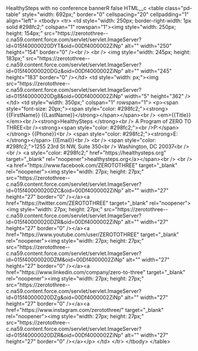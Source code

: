 <?xml version="1.0" encoding="UTF-8"?>
<CustomMetadata xmlns="http://soap.sforce.com/2006/04/metadata" xmlns:xsi="http://www.w3.org/2001/XMLSchema-instance" xmlns:xsd="http://www.w3.org/2001/XMLSchema">
    <label>HealthySteps with no conference bannerR</label>
    <protected>false</protected>
    <values>
        <field>HTML__c</field>
        <value xsi:type="xsd:string">&lt;table class=&quot;pd-table&quot; style=&quot;width: 692px;&quot; border=&quot;0&quot; cellspacing=&quot;20&quot; cellpadding=&quot;1&quot; align=&quot;left&quot;&gt;
&lt;tbody&gt;
&lt;tr&gt;
&lt;td style=&quot;width: 250px; border-right-width: 1px solid #298fc2;&quot; colspan=&quot;1&quot; rowspan=&quot;1&quot;&gt;&lt;img style=&quot;width: 250px; height: 154px;&quot; src=&quot;https://zerotothree--c.na59.content.force.com/servlet/servlet.ImageServer?id=015f40000020DYT&amp;oid=00Df4000002ZiNp&quot; alt=&quot;&quot; width=&quot;250&quot; height=&quot;154&quot; border=&quot;0&quot; /&gt;&lt;br /&gt; &lt;br /&gt; &lt;img style=&quot;width: 245px; height: 183px;&quot; src=&quot;https://zerotothree--c.na59.content.force.com/servlet/servlet.ImageServer?id=015f40000020DGz&amp;oid=00Df4000002ZiNp&quot; alt=&quot;&quot; width=&quot;245&quot; height=&quot;183&quot; border=&quot;0&quot; /&gt;&lt;/td&gt;
&lt;td style=&quot;width: px;&quot;&gt;&lt;img src=&quot;https://zerotothree--c.na59.content.force.com/servlet/servlet.ImageServer?id=015f40000020Dg8&amp;oid=00Df4000002ZiNp&quot; width=&quot;5&quot; height=&quot;362&quot; /&gt;&lt;/td&gt;
&lt;td style=&quot;width: 350px;&quot; colspan=&quot;1&quot; rowspan=&quot;1&quot;&gt;
&lt;p&gt;&lt;span style=&quot;font-size: 20px;&quot;&gt;&lt;span style=&quot;color: #298fc2;&quot;&gt;&lt;strong&gt;{{FirstName}} {{LastName}}&lt;/strong&gt;&lt;/span&gt;&lt;/span&gt;&lt;br /&gt; &lt;em&gt;{{Title}}&lt;/em&gt;&lt;br /&gt;&lt;strong&gt;HealthySteps &lt;/strong&gt;&lt;br /&gt; A Program of ZERO TO THREE&lt;br /&gt;&lt;strong&gt;&lt;span style=&quot;color: #298fc2;&quot;&gt;&lt;br /&gt;P:&lt;/span&gt;&lt;/strong&gt; {{Phone}}&lt;br /&gt; &lt;span style=&quot;color: #298fc2;&quot;&gt;&lt;strong&gt;E:&lt;/strong&gt;&lt;/span&gt; {{Email}}&lt;br /&gt; &lt;br /&gt; &lt;span style=&quot;color: #298fc2;&quot;&gt;1255 23rd St NW, Suite 350&lt;br /&gt; Washington, DC 20037&lt;br /&gt; &lt;br /&gt; &lt;a style=&quot;color: #298fc2;&quot; href=&quot;https://healthysteps.org&quot; target=&quot;_blank&quot; rel=&quot;noopener&quot;&gt;healthysteps.org&lt;/a&gt;&lt;/span&gt;&lt;br /&gt; &lt;br /&gt; &lt;a href=&quot;https://www.facebook.com/ZEROTOTHREE&quot; target=&quot;_blank&quot; rel=&quot;noopener&quot;&gt;&lt;img style=&quot;width: 27px; height: 27px;&quot; src=&quot;https://zerotothree--c.na59.content.force.com/servlet/servlet.ImageServer?id=015f40000020DZC&amp;oid=00Df4000002ZiNp&quot; alt=&quot;&quot; width=&quot;27&quot; height=&quot;27&quot; border=&quot;0&quot; /&gt;&lt;/a&gt;&lt;a href=&quot;https://twitter.com/ZEROTOTHREE&quot; target=&quot;_blank&quot; rel=&quot;noopener&quot;&gt;&lt;img style=&quot;width: 27px; height: 27px;&quot; src=&quot;https://zerotothree--c.na59.content.force.com/servlet/servlet.ImageServer?id=015f40000020DZR&amp;oid=00Df4000002ZiNp&quot; alt=&quot;&quot; width=&quot;27&quot; height=&quot;27&quot; border=&quot;0&quot; /&gt;&lt;/a&gt;&lt;a href=&quot;https://www.youtube.com/user/ZEROTOTHREE&quot; target=&quot;_blank&quot; rel=&quot;noopener&quot;&gt;&lt;img style=&quot;width: 27px; height: 27px;&quot; src=&quot;https://zerotothree--c.na59.content.force.com/servlet/servlet.ImageServer?id=015f40000020DZM&amp;oid=00Df4000002ZiNp&quot; alt=&quot;&quot; width=&quot;27&quot; height=&quot;27&quot; border=&quot;0&quot; /&gt;&lt;/a&gt;&lt;a href=&quot;https://www.linkedin.com/company/zero-to-three&quot; target=&quot;_blank&quot; rel=&quot;noopener&quot;&gt;&lt;img style=&quot;width: 27px; height: 27px;&quot; src=&quot;https://zerotothree--c.na59.content.force.com/servlet/servlet.ImageServer?id=015f40000020DZg&amp;oid=00Df4000002ZiNp&quot; alt=&quot;&quot; width=&quot;27&quot; height=&quot;27&quot; border=&quot;0&quot; /&gt;&lt;/a&gt;&lt;a href=&quot;https://www.instagram.com/zerotothree/&quot; target=&quot;_blank&quot; rel=&quot;noopener&quot;&gt;&lt;img style=&quot;width: 27px; height: 27px;&quot; src=&quot;https://zerotothree--c.na59.content.force.com/servlet/servlet.ImageServer?id=015f40000020DZR&amp;oid=00Df4000002ZiNp&quot; alt=&quot;&quot; width=&quot;27&quot; height=&quot;27&quot; border=&quot;0&quot; /&gt;&lt;/a&gt;&lt;/p&gt;
&lt;/td&gt;
&lt;/tr&gt;
&lt;/tbody&gt;
&lt;/table&gt;</value>
    </values>
</CustomMetadata>
